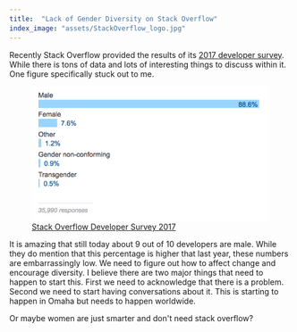 ```yaml
---
title:  "Lack of Gender Diversity on Stack Overflow"
index_image: "assets/StackOverflow_logo.jpg"
---
```


Recently Stack Overflow provided the results of its [2017 developer survey](https://stackoverflow.blog/2017/03/22/now-live-stack-overflow-developer-survey-2017-results/?cb=1). While there is tons of data and lots of interesting things to discuss within it. One figure specifically stuck out to me.

<figure>
	<img src="/assets/stack_overflow_survey_gender.png" alt="gender survey result">
	<figcaption><a href="https://stackoverflow.com/insights/survey/2017/?utm_source=so-owned&utm_medium=blog&utm_campaign=dev-survey-2017&utm_content=blog-link#developer-profile-gender">Stack Overflow Developer Survey 2017</a></figcaption>
</figure>

It is amazing that still today about 9 out of 10 developers are male. While they do mention that this percentage is higher that last year, these numbers are embarrassingly low. We need to figure out how to affect change and encourage diversity. I believe there are two major things that need to happen to start this. First we need to acknowledge that there is a problem. Second we need to start having conversations about it. This is starting to happen in Omaha but needs to happen worldwide.

Or maybe women are just smarter and don't need stack overflow?